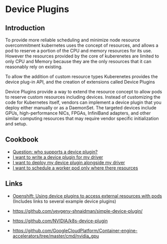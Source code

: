 # Device Plugins

## Introduction

To provide more reliable scheduling and minimize node resource overcommitment kubernetes uses the concept of resources, and allows a pod to reserve a portion of the CPU and memory resources for its use. However the resources provided by the core of kuberenetes are limited to only CPU and Memory because they are the only resources that it can reasonably rely on existing.

To allow the addition of custom resource types Kuberenetes provides the device plug-in API, and the creation of extensions called Device Plugins

Device Plugins provide a way to extend the resource concept to allow pods to reserve custom resources including devices. Instead of customizing the code for Kubernetes itself, vendors can implement a device plugin that you deploy either manually or as a DaemonSet. The targeted devices include GPUs, high-performance NICs, FPGAs, InfiniBand adapters, and other similar computing resources that may require vendor specific initialization and setup.


## Cookbook
* [Question: who supports a device plugin?](support.md)
* [I want to write a device plugin for my driver](writing_a_device_plugin.md)
* [I want to deploy my device plugin alongside my driver](kmm_with_device_plugin.md)
* [I want to schedule a worker pod only where there resources](scheduling_with_device_plugins.md)




## Links
* [Openshift: Using device plugins to access external resources with pods](https://docs.openshift.com/container-platform/4.13/nodes/pods/nodes-pods-plugins.html) (Includes links to several example device plugins)


* https://github.com/yevgeny-shnaidman/simple-device-plugin/

* https://github.com/NVIDIA/k8s-device-plugin

* https://github.com/GoogleCloudPlatform/Container-engine-accelerators/tree/master/cmd/nvidia_gpu